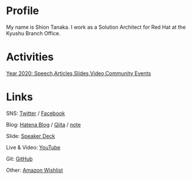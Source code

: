# Profile
My name is Shion Tanaka. I work as a Solution Architect for Red Hat at the Kyushu Branch Office.

# Activities
[Year 2020: Speech,Articles,Slides,Video,Community Events](https://tnk4on.hatenablog.com/entry/2020/12/31/000000)


# Links

SNS: [Twitter](https://twitter.com/tnk4on) / [Facebook](https://www.facebook.com/tnk4on)

Blog: [Hatena Blog](https://tnk4on.hatenablog.com/) / [Qiita](https://qiita.com/tnk4on) / [note](https://note.com/tnk4on) 

Slide: [Speaker Deck](https://speakerdeck.com/tnk4on)

Live & Video: [YouTube](https://www.youtube.com/channel/UCmJg-Nwox4ivLqmiP2Ca35w/featured)

Git: [GitHub](https://github.com/tnk4on)

Other: [Amazon Wishlist](https://www.amazon.co.jp/hz/wishlist/ls/287KX2D6E940M)